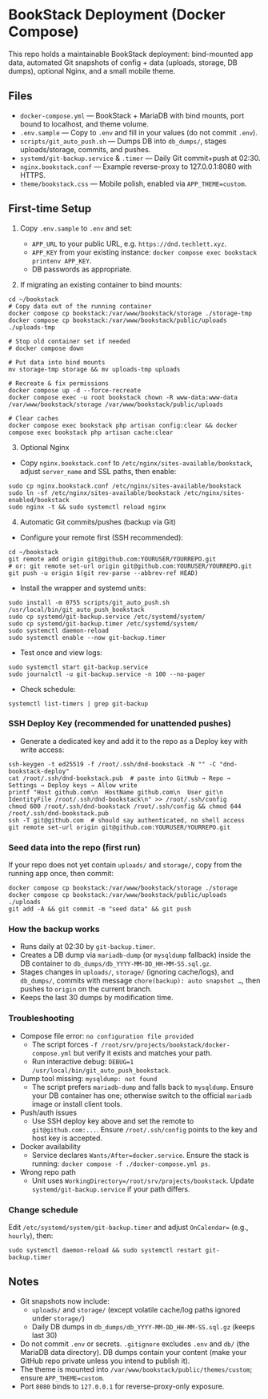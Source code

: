 # BookStack Deployment (Docker Compose)

This repo holds a maintainable BookStack deployment: bind-mounted app data, automated Git snapshots of config + data (uploads, storage, DB dumps), optional Nginx, and a small mobile theme.

## Files
- `docker-compose.yml` — BookStack + MariaDB with bind mounts, port bound to localhost, and theme volume.
- `.env.sample` — Copy to `.env` and fill in your values (do not commit `.env`).
- `scripts/git_auto_push.sh` — Dumps DB into `db_dumps/`, stages uploads/storage, commits, and pushes.
- `systemd/git-backup.service` & `.timer` — Daily Git commit+push at 02:30.
- `nginx.bookstack.conf` — Example reverse-proxy to 127.0.0.1:8080 with HTTPS.
- `theme/bookstack.css` — Mobile polish, enabled via `APP_THEME=custom`.

## First-time Setup
1) Copy `.env.sample` to `.env` and set:
   - `APP_URL` to your public URL, e.g. `https://dnd.techlett.xyz`.
   - `APP_KEY` from your existing instance: `docker compose exec bookstack printenv APP_KEY`.
   - DB passwords as appropriate.

2) If migrating an existing container to bind mounts:
```
cd ~/bookstack
# Copy data out of the running container
docker compose cp bookstack:/var/www/bookstack/storage ./storage-tmp
docker compose cp bookstack:/var/www/bookstack/public/uploads ./uploads-tmp

# Stop old container set if needed
# docker compose down

# Put data into bind mounts
mv storage-tmp storage && mv uploads-tmp uploads

# Recreate & fix permissions
docker compose up -d --force-recreate
docker compose exec -u root bookstack chown -R www-data:www-data /var/www/bookstack/storage /var/www/bookstack/public/uploads

# Clear caches
docker compose exec bookstack php artisan config:clear && docker compose exec bookstack php artisan cache:clear
```

3) Optional Nginx
- Copy `nginx.bookstack.conf` to `/etc/nginx/sites-available/bookstack`, adjust `server_name` and SSL paths, then enable:
```
sudo cp nginx.bookstack.conf /etc/nginx/sites-available/bookstack
sudo ln -sf /etc/nginx/sites-available/bookstack /etc/nginx/sites-enabled/bookstack
sudo nginx -t && sudo systemctl reload nginx
```

4) Automatic Git commits/pushes (backup via Git)
- Configure your remote first (SSH recommended):
```
cd ~/bookstack
git remote add origin git@github.com:YOURUSER/YOURREPO.git
# or: git remote set-url origin git@github.com:YOURUSER/YOURREPO.git
git push -u origin $(git rev-parse --abbrev-ref HEAD)
```
- Install the wrapper and systemd units:
```
sudo install -m 0755 scripts/git_auto_push.sh /usr/local/bin/git_auto_push_bookstack
sudo cp systemd/git-backup.service /etc/systemd/system/
sudo cp systemd/git-backup.timer /etc/systemd/system/
sudo systemctl daemon-reload
sudo systemctl enable --now git-backup.timer
```
- Test once and view logs:
```
sudo systemctl start git-backup.service
sudo journalctl -u git-backup.service -n 100 --no-pager
```
- Check schedule:
```
systemctl list-timers | grep git-backup
```

### SSH Deploy Key (recommended for unattended pushes)
- Generate a dedicated key and add it to the repo as a Deploy key with write access:
```
ssh-keygen -t ed25519 -f /root/.ssh/dnd-bookstack -N "" -C "dnd-bookstack-deploy"
cat /root/.ssh/dnd-bookstack.pub  # paste into GitHub → Repo → Settings → Deploy keys → Allow write
printf "Host github.com\n  HostName github.com\n  User git\n  IdentityFile /root/.ssh/dnd-bookstack\n" >> /root/.ssh/config
chmod 600 /root/.ssh/dnd-bookstack /root/.ssh/config && chmod 644 /root/.ssh/dnd-bookstack.pub
ssh -T git@github.com  # should say authenticated, no shell access
git remote set-url origin git@github.com:YOURUSER/YOURREPO.git
```

### Seed data into the repo (first run)
If your repo does not yet contain `uploads/` and `storage/`, copy from the running app once, then commit:
```
docker compose cp bookstack:/var/www/bookstack/storage ./storage
docker compose cp bookstack:/var/www/bookstack/public/uploads ./uploads
git add -A && git commit -m "seed data" && git push
```

### How the backup works
- Runs daily at 02:30 by `git-backup.timer`.
- Creates a DB dump via `mariadb-dump` (or `mysqldump` fallback) inside the DB container to `db_dumps/db_YYYY-MM-DD_HH-MM-SS.sql.gz`.
- Stages changes in `uploads/`, `storage/` (ignoring cache/logs), and `db_dumps/`, commits with message `chore(backup): auto snapshot …`, then pushes to `origin` on the current branch.
- Keeps the last 30 dumps by modification time.

### Troubleshooting
- Compose file error: `no configuration file provided`
  - The script forces `-f /root/srv/projects/bookstack/docker-compose.yml` but verify it exists and matches your path.
  - Run interactive debug: `DEBUG=1 /usr/local/bin/git_auto_push_bookstack`.
- Dump tool missing: `mysqldump: not found`
  - The script prefers `mariadb-dump` and falls back to `mysqldump`. Ensure your DB container has one; otherwise switch to the official `mariadb` image or install client tools.
- Push/auth issues
  - Use SSH deploy key above and set the remote to `git@github.com:...`. Ensure `/root/.ssh/config` points to the key and host key is accepted.
- Docker availability
  - Service declares `Wants/After=docker.service`. Ensure the stack is running: `docker compose -f ./docker-compose.yml ps`.
- Wrong repo path
  - Unit uses `WorkingDirectory=/root/srv/projects/bookstack`. Update `systemd/git-backup.service` if your path differs.

### Change schedule
Edit `/etc/systemd/system/git-backup.timer` and adjust `OnCalendar=` (e.g., `hourly`), then:
```
sudo systemctl daemon-reload && sudo systemctl restart git-backup.timer
```

## Notes
- Git snapshots now include:
  - `uploads/` and `storage/` (except volatile cache/log paths ignored under `storage/`)
  - Daily DB dumps in `db_dumps/db_YYYY-MM-DD_HH-MM-SS.sql.gz` (keeps last 30)
- Do not commit `.env` or secrets. `.gitignore` excludes `.env` and `db/` (the MariaDB data directory). DB dumps contain your content (make your GitHub repo private unless you intend to publish it).
- The theme is mounted into `/var/www/bookstack/public/themes/custom`; ensure `APP_THEME=custom`.
- Port `8080` binds to `127.0.0.1` for reverse-proxy-only exposure.
